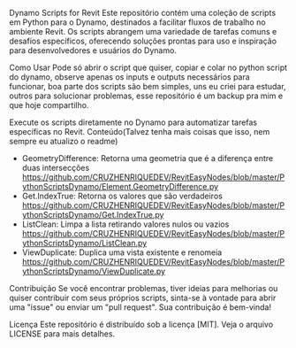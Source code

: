 Dynamo Scripts for Revit
Este repositório contém uma coleção de scripts em Python para o Dynamo, destinados a facilitar fluxos de trabalho no ambiente Revit. Os scripts abrangem uma variedade de tarefas comuns e desafios específicos, oferecendo soluções prontas para uso e inspiração para desenvolvedores e usuários do Dynamo.

Como Usar
Pode só abrir o script que quiser, copiar e colar no python script do dynamo, observe apenas os inputs e outputs necessários para funcionar, boa parte dos scripts são bem simples, uns eu criei para estudar, outros para solucionar problemas, esse repositório é um backup pra mim e que hoje compartilho.

Execute os scripts diretamente no Dynamo para automatizar tarefas específicas no Revit.
Conteúdo(Talvez tenha mais coisas que isso, nem sempre eu atualizo o readme)


   - GeometryDifference: Retorna uma geometria que é a diferença entre duas intersecções  https://github.com/CRUZHENRIQUEDEV/RevitEasyNodes/blob/master/PythonScriptsDynamo/Element.GeometryDifference.py
   - Get.IndexTrue: Retorna os valores que são verdadeiros https://github.com/CRUZHENRIQUEDEV/RevitEasyNodes/blob/master/PythonScriptsDynamo/Get.IndexTrue.py
   - ListClean: Limpa a lista retirando valores nulos ou vazios   https://github.com/CRUZHENRIQUEDEV/RevitEasyNodes/blob/master/PythonScriptsDynamo/ListClean.py
   - ViewDuplicate: Duplica uma vista existente e renomeia https://github.com/CRUZHENRIQUEDEV/RevitEasyNodes/blob/master/PythonScriptsDynamo/ViewDuplicate.py

Contribuição
Se você encontrar problemas, tiver ideias para melhorias ou quiser contribuir com seus próprios scripts, sinta-se à vontade para abrir uma "issue" ou enviar um "pull request". Sua contribuição é bem-vinda!


Licença
Este repositório é distribuído sob a licença [MIT]. Veja o arquivo LICENSE para mais detalhes.
